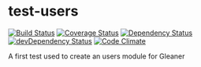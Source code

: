 # test-users

[![Build Status](https://travis-ci.org/RotaruDan/test-users.svg?branch=master)](https://travis-ci.org/RotaruDan/test-users) [![Coverage Status](https://coveralls.io/repos/RotaruDan/test-users/badge.svg)](https://coveralls.io/r/RotaruDan/test-users) [![Dependency Status](https://david-dm.org/RotaruDan/test-users.svg)](https://david-dm.org/RotaruDan/test-users) [![devDependency Status](https://david-dm.org/RotaruDan/test-users/dev-status.svg)](https://david-dm.org/RotaruDan/test-users#info=devDependencies) [![Code Climate](https://codeclimate.com/github/RotaruDan/test-users/badges/gpa.svg)](https://codeclimate.com/github/RotaruDan/test-users)

A first test used to create an users module for Gleaner
